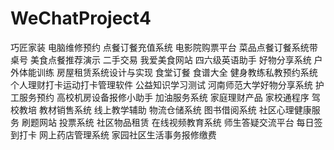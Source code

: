 # WeChatProject4
巧匠家装  电脑维修预约  点餐订餐充值系统  电影院购票平台  菜品点餐订餐系统带桌号  美食点餐推荐演示  二手交易  我爱美食网站  四六级英语助手  好物分享系统  户外体能训练  房屋租赁系统设计与实现  食堂订餐  食谱大全  健身教练私教预约系统  个人理财打卡运动打卡管理软件 公益知识学习测试  河南师范大学好物分享系统  护工服务预约  高校机房设备报修小助手  加油服务系统  家庭理财产品  家校通程序  驾校教培  教材销售系统  线上教学辅助  物流仓储系统  图书借阅系统  社区心理健康服务  刷题网站  投票系统  社区物品租赁  在线视频教育系统  师生答疑交流平台  每日签到打卡  网上药店管理系统  家园社区生活事务报修缴费 
